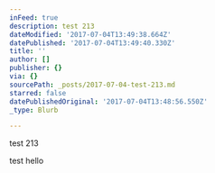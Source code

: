```yaml
---
inFeed: true
description: test 213
dateModified: '2017-07-04T13:49:38.664Z'
datePublished: '2017-07-04T13:49:40.330Z'
title: ''
author: []
publisher: {}
via: {}
sourcePath: _posts/2017-07-04-test-213.md
starred: false
datePublishedOriginal: '2017-07-04T13:48:56.550Z'
_type: Blurb

---
```

test 213

test hello